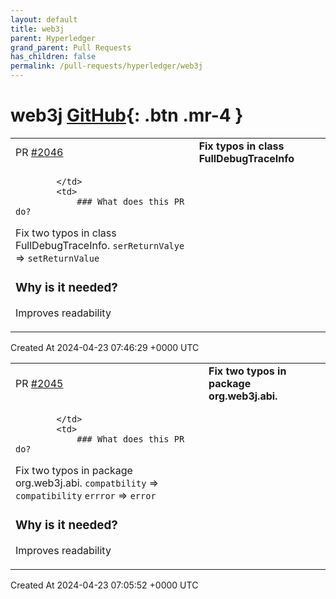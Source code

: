 ```yaml
---
layout: default
title: web3j
parent: Hyperledger
grand_parent: Pull Requests
has_children: false
permalink: /pull-requests/hyperledger/web3j
---
```


# web3j <span class="fs-3 right-align">[GitHub](https://github.com/hyperledger/web3j){: .btn .mr-4 }</span>


<div>
    <table>
        <tr>
            <td>
                PR <a href="https://github.com/hyperledger/web3j/pull/2046" class=".btn">#2046</a>
            </td>
            <td>
                <b>
                    Fix typos in class FullDebugTraceInfo
                </b>
            </td>
        </tr>
        <tr>
            <td>
                
            </td>
            <td>
                ### What does this PR do?
Fix two typos in class FullDebugTraceInfo.
`serReturnValye` => `setReturnValue`

### Why is it needed?
Improves readability
            </td>
        </tr>
    </table>
    <div class="right-align">
        Created At 2024-04-23 07:46:29 +0000 UTC
    </div>
</div>

<div>
    <table>
        <tr>
            <td>
                PR <a href="https://github.com/hyperledger/web3j/pull/2045" class=".btn">#2045</a>
            </td>
            <td>
                <b>
                    Fix two typos in package org.web3j.abi.
                </b>
            </td>
        </tr>
        <tr>
            <td>
                
            </td>
            <td>
                ### What does this PR do?
Fix two typos in package org.web3j.abi.
`compatbility` => `compatibility`
`errror` => `error`

### Why is it needed?
Improves readability
            </td>
        </tr>
    </table>
    <div class="right-align">
        Created At 2024-04-23 07:05:52 +0000 UTC
    </div>
</div>

